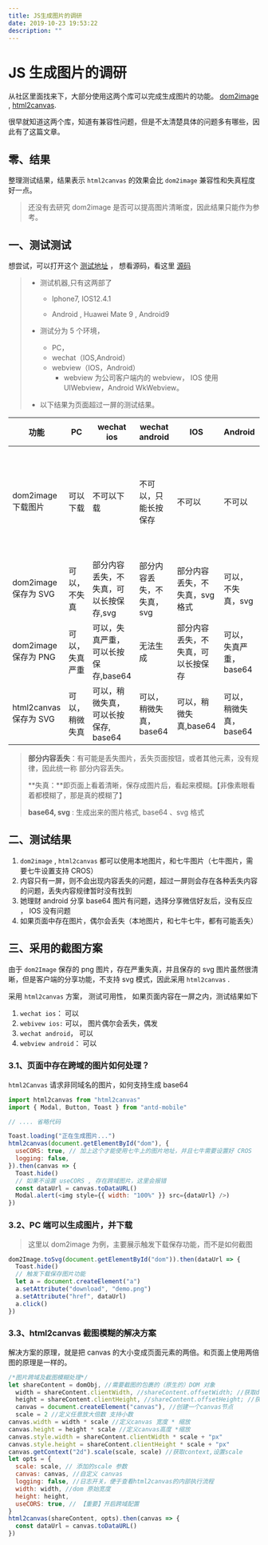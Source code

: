 ```yaml
---
title: JS生成图片的调研
date: 2019-10-23 19:53:22
description: ""
---
```


# JS 生成图片的调研

从社区里面找来下，大部分使用这两个库可以完成生成图片的功能。 [dom2image](https://github.com/tsayen/dom-to-image) , [html2canvas](https://github.com/niklasvh/html2canvas).

很早就知道这两个库，知道有兼容性问题，但是不太清楚具体的问题多有哪些，因此有了这篇文章。

## 零、结果

整理测试结果，结果表示 `html2canvas` 的效果会比 `dom2image` 兼容性和失真程度好一点。

> 还没有去研究 dom2image 是否可以提高图片清晰度，因此结果只能作为参考。

## 一、测试测试

想尝试，可以打开这个 [测试地址](https://zhongxia245.github.io/demo/pages/dom2image/index.html) ， 想看源码，看这里 [源码](https://github.com/zhongxia245/demo/tree/master/src/pages/dom2image)

> - 测试机器,只有这两部了
>
>   - Iphone7, IOS12.4.1
>
>   - Android , Huawei Mate 9 , Android9
>
> - 测试分为 5 个环境，
>   - PC，
>   - wechat（IOS,Android）
>   - webview（IOS，Android）
>     - webview 为公司客户端内的 webview， IOS 使用 UIWebview，Android WkWebview。
> - 以下结果为页面超过一屏的测试结果。

| 功能                   | PC             | wechat ios                             | wechat android            | IOS                                | Android                | 其他               |
| ---------------------- | -------------- | -------------------------------------- | ------------------------- | ---------------------------------- | ---------------------- | ------------------ |
| dom2image 下载图片     | 可以下载       | 不可以下载                             | 不可以，只能长按保存      | 不可以                             | 不可以                 | 移动端无法下载文件 |
| dom2image 保存为 SVG   | 可以，不失真   | 部分内容丢失，不失真，可以长按保存,svg | 部分内容丢失，不失真，svg | 部分内容丢失，不失真，svg 格式     | 可以，不失真，svg      |                    |
| dom2image 保存为 PNG   | 可以，失真严重 | 可以，失真严重，可以长按保存,base64    | 无法生成                  | 部分内容丢失，不失真，可以长按保存 | 可以，失真严重，base64 |                    |
| html2canvas 保存为 SVG | 可以，稍微失真 | 可以，稍微失真，可以长按保存, base64   | 可以，稍微失真，base64    | 可以，稍微失真,base64              | 可以，稍微失真，base64 |                    |

> **部分内容丢失**：有可能是丢失图片，丢失页面按钮，或者其他元素，没有规律，因此统一称 部分内容丢失。
>
> **失真：**即页面上看着清晰，保存成图片后，看起来模糊。【非像素眼看着都模糊了，那是真的模糊了】
>
> **base64, svg** : 生成出来的图片格式, base64 、svg 格式

## 二、测试结果

1. `dom2image` , `html2canvas` 都可以使用本地图片，和七牛图片（七牛图片，需要七牛设置支持 CROS）
2. 内容只有一屏，则不会出现内容丢失的问题，超过一屏则会存在各种丢失内容的问题，丢失内容规律暂时没有找到
3. 她理财 android 分享 base64 图片有问题，选择分享微信好友后，没有反应 ， IOS 没有问题
4. 如果页面中存在图片，偶尔会丢失（本地图片，和七牛七牛，都有可能丢失）

## 三、采用的截图方案

由于 `dom2Image` 保存的 png 图片，存在严重失真，并且保存的 svg 图片虽然很清晰，但是客户端的分享功能，不支持 svg 模式，因此采用 `html2canvas` .

采用 `html2canvas` 方案， 测试可用性， 如果页面内容在一屏之内，测试结果如下

1. `wechat ios`： 可以
2. `webivew ios:` 可以， 图片偶尔会丢失，偶发
3. `wechat android`， 可以
4. `webview android`： 可以

### 3.1、页面中存在跨域的图片如何处理？

`html2Canvas` 请求非同域名的图片，如何支持生成 base64

```js
import html2canvas from "html2canvas"
import { Modal, Button, Toast } from "antd-mobile"

// .... 省略代码

Toast.loading("正在生成图片...")
html2canvas(document.getElementById("dom"), {
  useCORS: true, // 加上这个才能使用七牛上的图片地址，并且七牛需要设置好 CROS
  logging: false,
}).then(canvas => {
  Toast.hide()
  // 如果不设置 useCORS , 存在跨域图片，这里会报错
  const dataUrl = canvas.toDataURL()
  Modal.alert(<img style={{ width: "100%" }} src={dataUrl} />)
})
```

### 3.2、PC 端可以生成图片，并下载

> 这里以 dom2image 为例，主要展示触发下载保存功能，而不是如何截图

```js
dom2Image.toSvg(document.getElementById("dom")).then(dataUrl => {
  Toast.hide()
  // 触发下载保存图片功能
  let a = document.createElement("a")
  a.setAttribute("download", "demo.png")
  a.setAttribute("href", dataUrl)
  a.click()
})
```

### 3.3、html2canvas 截图模糊的解决方案

解决方案的原理，就是把 canvas 的大小变成页面元素的两倍。和页面上使用两倍图的原理是一样的。

```js
/*图片跨域及截图模糊处理*/
let shareContent = domObj, //需要截图的包裹的（原生的）DOM 对象
  width = shareContent.clientWidth, //shareContent.offsetWidth; //获取dom 宽度
  height = shareContent.clientHeight, //shareContent.offsetHeight; //获取dom 高度
  canvas = document.createElement("canvas"), //创建一个canvas节点
  scale = 2 //定义任意放大倍数 支持小数
canvas.width = width * scale //定义canvas 宽度 * 缩放
canvas.height = height * scale //定义canvas高度 *缩放
canvas.style.width = shareContent.clientWidth * scale + "px"
canvas.style.height = shareContent.clientHeight * scale + "px"
canvas.getContext("2d").scale(scale, scale) //获取context,设置scale
let opts = {
  scale: scale, // 添加的scale 参数
  canvas: canvas, //自定义 canvas
  logging: false, //日志开关，便于查看html2canvas的内部执行流程
  width: width, //dom 原始宽度
  height: height,
  useCORS: true, // 【重要】开启跨域配置
}
html2canvas(shareContent, opts).then(canvas => {
  const dataUrl = canvas.toDataURL()
})
```

